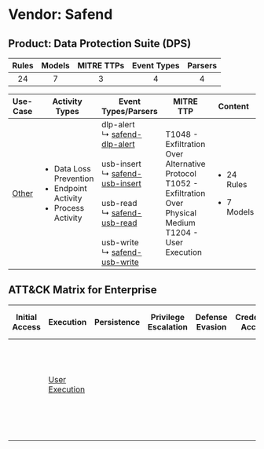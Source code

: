Vendor: Safend
==============
Product: Data Protection Suite (DPS)
------------------------------------
| Rules | Models | MITRE TTPs | Event Types | Parsers |
|:-----:|:------:|:----------:|:-----------:|:-------:|
|  24   |   7    |     3      |      4      |    4    |

|               Use-Case                | Activity Types                                                                            | Event Types/Parsers                                                                                                                                                                                                                                                                                                                                              | MITRE TTP                                                                                                                 | Content                                              |
|:-------------------------------------:| ----------------------------------------------------------------------------------------- | ---------------------------------------------------------------------------------------------------------------------------------------------------------------------------------------------------------------------------------------------------------------------------------------------------------------------------------------------------------------- | ------------------------------------------------------------------------------------------------------------------------- | ---------------------------------------------------- |
| [Other](../UseCases/usecase_other.md) | <ul><li>Data Loss Prevention</li><li>Endpoint Activity</li><li>Process Activity</li></ul> |  dlp-alert<br> ↳ [safend-dlp-alert](../Parsers/parserContent_safend-dlp-alert.md)<br><br> usb-insert<br> ↳ [safend-usb-insert](../Parsers/parserContent_safend-usb-insert.md)<br><br> usb-read<br> ↳ [safend-usb-read](../Parsers/parserContent_safend-usb-read.md)<br><br> usb-write<br> ↳ [safend-usb-write](../Parsers/parserContent_safend-usb-write.md)<br> | T1048 - Exfiltration Over Alternative Protocol<br>T1052 - Exfiltration Over Physical Medium<br>T1204 - User Execution<br> | <ul><li>24 Rules</li></ul><ul><li>7 Models</li></ul> |

ATT&CK Matrix for Enterprise
----------------------------
| Initial Access | Execution                                                           | Persistence | Privilege Escalation | Defense Evasion | Credential Access | Discovery | Lateral Movement | Collection | Command and Control | Exfiltration                                                                                                                                                                      | Impact |
| -------------- | ------------------------------------------------------------------- | ----------- | -------------------- | --------------- | ----------------- | --------- | ---------------- | ---------- | ------------------- | --------------------------------------------------------------------------------------------------------------------------------------------------------------------------------- | ------ |
|                | [User Execution](https://attack.mitre.org/techniques/T1204)<br><br> |             |                      |                 |                   |           |                  |            |                     | [Exfiltration Over Alternative Protocol](https://attack.mitre.org/techniques/T1048)<br><br>[Exfiltration Over Physical Medium](https://attack.mitre.org/techniques/T1052)<br><br> |        |